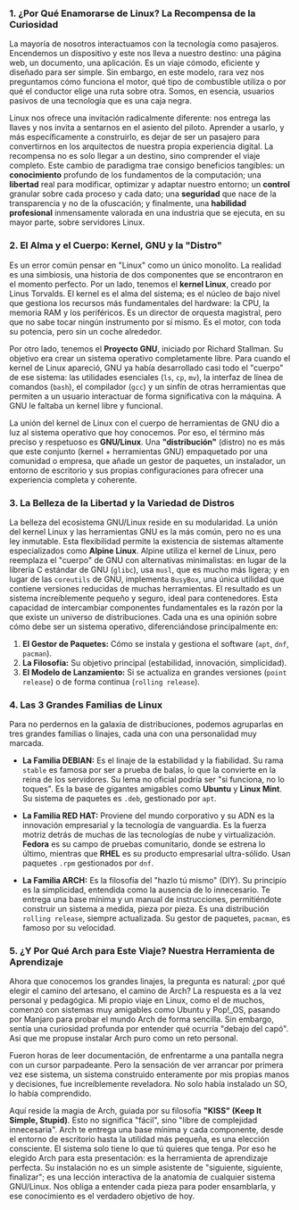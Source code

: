 ### **1. ¿Por Qué Enamorarse de Linux? La Recompensa de la Curiosidad**

La mayoría de nosotros interactuamos con la tecnología como pasajeros. Encendemos un dispositivo y este nos lleva a nuestro destino: una página web, un documento, una aplicación. Es un viaje cómodo, eficiente y diseñado para ser simple. Sin embargo, en este modelo, rara vez nos preguntamos cómo funciona el motor, qué tipo de combustible utiliza o por qué el conductor elige una ruta sobre otra. Somos, en esencia, usuarios pasivos de una tecnología que es una caja negra.

Linux nos ofrece una invitación radicalmente diferente: nos entrega las llaves y nos invita a sentarnos en el asiento del piloto. Aprender a usarlo, y más específicamente a construirlo, es dejar de ser un pasajero para convertirnos en los arquitectos de nuestra propia experiencia digital. La recompensa no es solo llegar a un destino, sino comprender el viaje completo. Este cambio de paradigma trae consigo beneficios tangibles: un **conocimiento** profundo de los fundamentos de la computación; una **libertad** real para modificar, optimizar y adaptar nuestro entorno; un **control** granular sobre cada proceso y cada dato; una **seguridad** que nace de la transparencia y no de la ofuscación; y finalmente, una **habilidad profesional** inmensamente valorada en una industria que se ejecuta, en su mayor parte, sobre servidores Linux.

### **2. El Alma y el Cuerpo: Kernel, GNU y la "Distro"**

Es un error común pensar en "Linux" como un único monolito. La realidad es una simbiosis, una historia de dos componentes que se encontraron en el momento perfecto. Por un lado, tenemos el **kernel Linux**, creado por Linus Torvalds. El kernel es el alma del sistema; es el núcleo de bajo nivel que gestiona los recursos más fundamentales del hardware: la CPU, la memoria RAM y los periféricos. Es un director de orquesta magistral, pero que no sabe tocar ningún instrumento por sí mismo. Es el motor, con toda su potencia, pero sin un coche alrededor.

Por otro lado, tenemos el **Proyecto GNU**, iniciado por Richard Stallman. Su objetivo era crear un sistema operativo completamente libre. Para cuando el kernel de Linux apareció, GNU ya había desarrollado casi todo el "cuerpo" de ese sistema: las utilidades esenciales (`ls`, `cp`, `mv`), la interfaz de línea de comandos (`bash`), el compilador (`gcc`) y un sinfín de otras herramientas que permiten a un usuario interactuar de forma significativa con la máquina. A GNU le faltaba un kernel libre y funcional.

La unión del kernel de Linux con el cuerpo de herramientas de GNU dio a luz al sistema operativo que hoy conocemos. Por eso, el término más preciso y respetuoso es **GNU/Linux**. Una **"distribución"** (distro) no es más que este conjunto (kernel + herramientas GNU) empaquetado por una comunidad o empresa, que añade un gestor de paquetes, un instalador, un entorno de escritorio y sus propias configuraciones para ofrecer una experiencia completa y coherente.
### **3. La Belleza de la Libertad y la Variedad de Distros**

La belleza del ecosistema GNU/Linux reside en su modularidad. La unión del kernel Linux y las herramientas GNU es la más común, pero no es una ley inmutable. Esta flexibilidad permite la existencia de sistemas altamente especializados como **Alpine Linux**. Alpine utiliza el kernel de Linux, pero reemplaza el "cuerpo" de GNU con alternativas minimalistas: en lugar de la librería C estándar de GNU (`glibc`), usa `musl`, que es mucho más ligera; y en lugar de las `coreutils` de GNU, implementa `BusyBox`, una única utilidad que contiene versiones reducidas de muchas herramientas. El resultado es un sistema increíblemente pequeño y seguro, ideal para contenedores. Esta capacidad de intercambiar componentes fundamentales es la razón por la que existe un universo de distribuciones. Cada una es una opinión sobre cómo debe ser un sistema operativo, diferenciándose principalmente en:
1. **El Gestor de Paquetes:** Cómo se instala y gestiona el software (`apt`, `dnf`, `pacman`).
2. **La Filosofía:** Su objetivo principal (estabilidad, innovación, simplicidad).
3. **El Modelo de Lanzamiento:** Si se actualiza en grandes versiones (`point release`) o de forma continua (`rolling release`).
### **4. Las 3 Grandes Familias de Linux**

Para no perdernos en la galaxia de distribuciones, podemos agruparlas en tres grandes familias o linajes, cada una con una personalidad muy marcada.

- **La Familia DEBIAN:** Es el linaje de la estabilidad y la fiabilidad. Su rama `stable` es famosa por ser a prueba de balas, lo que la convierte en la reina de los servidores. Su lema no oficial podría ser "si funciona, no lo toques". Es la base de gigantes amigables como **Ubuntu** y **Linux Mint**. Su sistema de paquetes es `.deb`, gestionado por `apt`.
    
- **La Familia RED HAT:** Proviene del mundo corporativo y su ADN es la innovación empresarial y la tecnología de vanguardia. Es la fuerza motriz detrás de muchas de las tecnologías de nube y virtualización. **Fedora** es su campo de pruebas comunitario, donde se estrena lo último, mientras que **RHEL** es su producto empresarial ultra-sólido. Usan paquetes `.rpm` gestionados por `dnf`.
    
- **La Familia ARCH:** Es la filosofía del "hazlo tú mismo" (DIY). Su principio es la simplicidad, entendida como la ausencia de lo innecesario. Te entrega una base mínima y un manual de instrucciones, permitiéndote construir un sistema a medida, pieza por pieza. Es una distribución `rolling release`, siempre actualizada. Su gestor de paquetes, `pacman`, es famoso por su velocidad.
### **5. ¿Y Por Qué Arch para Este Viaje? Nuestra Herramienta de Aprendizaje**

Ahora que conocemos los grandes linajes, la pregunta es natural: ¿por qué elegir el camino del artesano, el camino de Arch? La respuesta es a la vez personal y pedagógica. Mi propio viaje en Linux, como el de muchos, comenzó con sistemas muy amigables como Ubuntu y Pop!_OS, pasando por Manjaro para probar el mundo Arch de forma sencilla. Sin embargo, sentía una curiosidad profunda por entender qué ocurría "debajo del capó". Así que me propuse instalar Arch puro como un reto personal.

Fueron horas de leer documentación, de enfrentarme a una pantalla negra con un cursor parpadeante. Pero la sensación de ver arrancar por primera vez ese sistema, un sistema construido enteramente por mis propias manos y decisiones, fue increíblemente reveladora. No solo había instalado un SO, lo había comprendido.

Aquí reside la magia de Arch, guiada por su filosofía **"KISS" (Keep It Simple, Stupid)**. Esto no significa "fácil", sino "libre de complejidad innecesaria". Arch te entrega una base mínima y cada componente, desde el entorno de escritorio hasta la utilidad más pequeña, es una elección consciente. El sistema solo tiene lo que tú quieres que tenga. Por eso he elegido Arch para esta presentación: es la herramienta de aprendizaje perfecta. Su instalación no es un simple asistente de "siguiente, siguiente, finalizar"; es una lección interactiva de la anatomía de cualquier sistema GNU/Linux. Nos obliga a entender cada pieza para poder ensamblarla, y ese conocimiento es el verdadero objetivo de hoy.